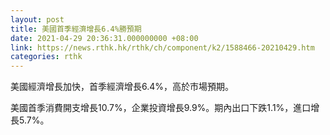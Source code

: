 ```yaml
---
layout: post
title: 美國首季經濟增長6.4%勝預期
date: 2021-04-29 20:36:31.000000000 +08:00
link: https://news.rthk.hk/rthk/ch/component/k2/1588466-20210429.htm
categories: rthk
---
```


美國經濟增長加快，首季經濟增長6.4%，高於市場預期。

美國首季消費開支增長10.7%，企業投資增長9.9%。期內出口下跌1.1%，進口增長5.7%。
